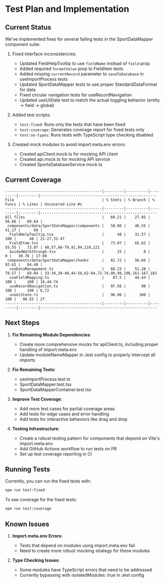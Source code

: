 # Test Plan and Implementation

## Current Status

We've implemented fixes for several failing tests in the SportDataMapper component suite:

1. Fixed interface inconsistencies:
   - Updated FieldHelpTooltip to use `fieldName` instead of `field` prop
   - Added required `formatValue` prop to FieldItem tests
   - Added missing `currentRecord` parameter to `saveToDatabase` in useImportProcess tests
   - Updated SportDataMapper tests to use proper StandardDataFormat for data
   - Fixed circular navigation tests for useRecordNavigation
   - Updated useUiState test to match the actual toggling behavior (entity → field → global)

2. Added test scripts:
   - `test:fixed`: Runs only the tests that have been fixed
   - `test:coverage`: Generates coverage report for fixed tests only
   - `test:no-types`: Runs tests with TypeScript type checking disabled

3. Created mock modules to avoid import.meta.env errors:
   - Created apiClient.mock.ts for mocking API client
   - Created api.mock.ts for mocking API service
   - Created SportsDatabaseService.mock.ts

## Current Coverage

```
--------------------------------------------|---------|----------|---------|---------|-----------------------------------------------------
File                                        | % Stmts | % Branch | % Funcs | % Lines | Uncovered Line #s                                   
--------------------------------------------|---------|----------|---------|---------|-----------------------------------------------------
All files                                   |   60.21 |    27.85 |   56.66 |   60.64 |                                                     
 components/data/SportDataMapper/components |   58.06 |    46.55 |   41.17 |      60 |                                                     
  FieldHelpTooltip.tsx                      |      48 |    31.57 |     100 |      48 | 21-27,31-47                                         
  FieldItem.tsx                             |   73.07 |    65.62 |   55.55 |   73.07 | 48,57,66-79,91,94,110,121                           
  GuidedWalkthrough.tsx                     |      25 |        0 |       0 |   30.76 | 17-69                                               
 components/data/SportDataMapper/hooks      |   82.72 |    56.66 |   93.61 |   84.48 |                                                     
  useDataManagement.ts                      |   68.23 |    51.28 |   78.57 |   69.04 | 33-34,39-40,44-56,62-64,72-74,90,98,106,161-167,183 
  useFieldMapping.ts                        |    87.5 |    44.44 |     100 |     100 | 16,44-74                                            
  useRecordNavigation.ts                    |   97.56 |       80 |     100 |     100 | 6,72                                                
  useUiState.ts                             |   96.96 |      100 |     100 |   96.55 | 27                                                  
--------------------------------------------|---------|----------|---------|---------|-----------------------------------------------------
```

## Next Steps

1. **Fix Remaining Module Dependencies**:
   - Create more comprehensive mocks for apiClient.ts, including proper handling of import.meta.env
   - Update moduleNameMapper in Jest config to properly intercept all imports

2. **Fix Remaining Tests**:
   - useImportProcess.test.ts
   - SportDataMapper.test.tsx
   - SportDataMapperContainer.test.tsx

3. **Improve Test Coverage**:
   - Add more test cases for partial coverage areas
   - Add tests for edge cases and error handling
   - Add tests for interactive behaviors like drag and drop

4. **Testing Infrastructure**:
   - Create a robust testing pattern for components that depend on Vite's import.meta.env
   - Add GitHub Actions workflow to run tests on PR
   - Set up test coverage reporting in CI

## Running Tests

Currently, you can run the fixed tests with:

```bash
npm run test:fixed
```

To see coverage for the fixed tests:

```bash
npm run test:coverage
```

## Known Issues

1. **Import.meta.env Errors**:
   - Tests that depend on modules using import.meta.env fail
   - Need to create more robust mocking strategy for these modules

2. **Type Checking Issues**:
   - Some modules have TypeScript errors that need to be addressed
   - Currently bypassing with isolatedModules: true in Jest config
